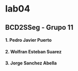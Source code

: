 # lab04

## BCD2SSeg - Grupo 11
#### 1. Pedro Javier Puerto
#### 2. Wolfran Esteban Suarez
#### 3. Jorge Sanchez Abella
